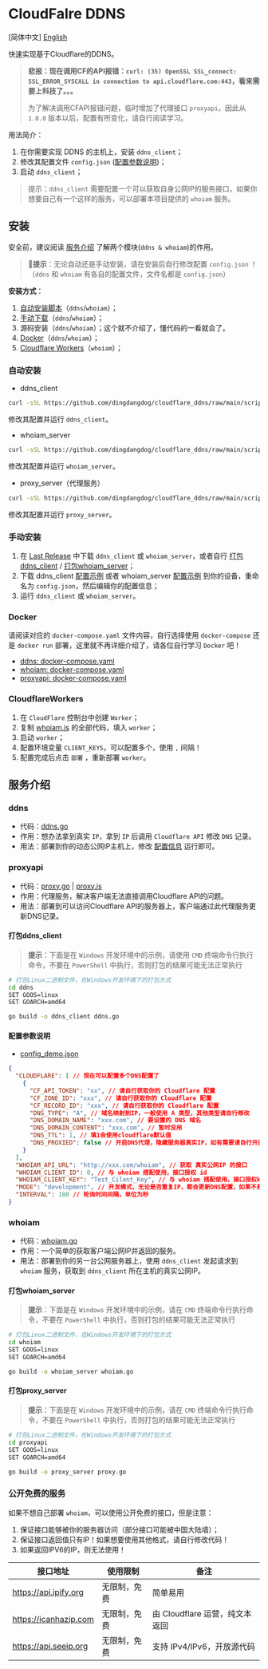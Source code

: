 # CloudFalre DDNS

[简体中文] [English](./README_EN.MD)

快速实现基于Cloudflare的DDNS。

> **悲报：现在调用CF的API报错：`curl: (35) OpenSSL SSL_connect: SSL_ERROR_SYSCALL in connection to api.cloudflare.com:443`，看来需要上科技了。。。**
> 
> 为了解决调用CFAPI报错问题，临时增加了代理接口 `proxyapi`，因此从 `1.0.0` 版本以后，配置有所变化，请自行阅读学习。


用法简介：

1. 在你需要实现 DDNS 的主机上，安装 `ddns_client`；
2. 修改其配置文件 `config.json` ([配置参数说明](#配置参数说明))；
3. 启动 `ddns_client`；

> 提示：`ddns_client` 需要配置一个可以获取自身公网IP的服务接口，如果你想要自己有一个这样的服务，可以部署本项目提供的 `whoiam` 服务。

## 安装

安全前，建议阅读 [服务介绍](#服务介绍) 了解两个模块(`ddns & whoiam`)的作用。

> 🧨**提示**：无论自动还是手动安装，请在安装后自行修改配置 `config.json` ！（`ddns` 和 `whoiam` 有各自的配置文件，文件名都是 `config.json`）

**安装方式**：

1. [自动安装脚本](#自动安装)（`ddns`/`whoiam`）；
2. [手动下载](#手动安装)（`ddns`/`whoiam`）；
3. 源码安装（`ddns`/`whoiam`）；这个就不介绍了，懂代码的一看就会了。
4. [Docker](#docker)（`ddns`/`whoiam`）；
5. [Cloudflare Workers](#cloudflareworkers)（`whoiam`）；

### 自动安装

- ddns_client

```sh
curl -sSL https://github.com/dingdangdog/cloudflare_ddns/raw/main/script/update_ddns.sh | bash
```

修改其配置并运行 `ddns_client`。

- whoiam_server

```sh
curl -sSL https://github.com/dingdangdog/cloudflare_ddns/raw/main/script/update_whoiam.sh | bash
```

修改其配置并运行 `whoiam_server`。

- proxy_server（代理服务）

```sh
curl -sSL https://github.com/dingdangdog/cloudflare_ddns/raw/main/script/update_proxy.sh | bash
```

修改其配置并运行 `proxy_server`。

### 手动安装

1. 在 [Last Release](https://github.com/dingdangdog/cloudflare_ddns/releases) 中下载 `ddns_client` 或 `whoiam_server`，或者自行 [打包ddns_client](#打包ddns_client) / [打包whoiam_server](#打包whoiam_server)；
2. 下载 ddns_client [配置示例](./ddns/config_demo.json) 或者 whoiam_server [配置示例](./whoiam/config_demo.json) 到你的设备，重命名为 `config.json`，然后编辑你的配置信息；
3. 运行 `ddns_client` 或 `whoiam_server`。

### Docker

请阅读对应的 `docker-compose.yaml` 文件内容，自行选择使用 `docker-compose` 还是 `docker run` 部署，这里就不再详细介绍了，请各位自行学习 `Docker` 吧！

- [ddns: docker-compose.yaml](./ddns/docker-compose.yaml)
- [whoiam: docker-compose.yaml](./whoiam/docker-compose.yaml)
- [proxyapi: docker-compose.yaml](./proxyapi/docker-compose.yaml)

### CloudflareWorkers

1. 在 `CloudFlare` 控制台中创建 `Worker`；
2. 复制 [whoiam.js](./whoiam/whoiam.js) 的全部代码，填入 `worker`；
3. 启动 `worker`；
4. 配置环境变量 `CLIENT_KEYS`，可以配置多个，使用 `,` 间隔！
5. 配置完成后点击 `部署` ，重新部署 `worker`。

## 服务介绍

### ddns

- 代码：[ddns.go](./ddns/ddns.go)
- 作用：想办法拿到真实 `IP`，拿到 `IP` 后调用 `Cloudflare API` 修改 `DNS` 记录。
- 用法：部署到你的动态公网IP主机上，修改 [配置信息](./ddns/config_demo.json) 运行即可。

### proxyapi

- 代码：[proxy.go](./proxyapi/proxy.go) | [proxy.js](./proxyapi/proxy.js)
- 作用：代理服务，解决客户端无法直接调用Cloudflare API的问题。
- 用法：部署到可以访问Cloudflare API的服务器上，客户端通过此代理服务更新DNS记录。

#### 打包ddns_client

> **提示**：下面是在 `Windows` 开发环境中的示例，请使用 `CMD` 终端命令行执行命令，不要在 `PowerShell` 中执行，否则打包的结果可能无法正常执行

```bash
# 打包Linux二进制文件，在Windows开发环境下的打包方式
cd ddns
SET GOOS=linux
SET GOARCH=amd64

go build -o ddns_client ddns.go
```

#### 配置参数说明

- [config_demo.json](./ddns/config_demo.json)

```json
{
  "CLOUDFLARE": [ // 现在可以配置多个DNS配置了
    {
      "CF_API_TOKEN": "xx", // 请自行获取你的 Cloudflare 配置
      "CF_ZONE_ID": "xxx", // 请自行获取你的 Cloudflare 配置
      "CF_RECORD_ID": "xxx", // 请自行获取你的 Cloudflare 配置
      "DNS_TYPE": "A", // 域名映射到IP，一般使用 A 类型，其他类型请自行修改
      "DNS_DOMAIN_NAME": "xxx.com", // 要设置的 DNS 域名
      "DNS_DOMAIN_CONTENT": "xxx.com", // 暂时没用
      "DNS_TTL": 1, // 填1会使用cloudflare默认值
      "DNS_PROXIED": false // 开启DNS代理，隐藏服务器真实IP，如有需要请自行开启。
    }
  ],
  "WHOIAM_API_URL": "http://xxx.com/whoiam", // 获取 真实公网IP 的接口
  "WHOIAM_CLIENT_ID": 0, // 与 whoiam 搭配使用，接口授权 id
  "WHOIAM_CLIENT_KEY": "Test_Cilent_Key", // 与 whoiam 搭配使用，接口授权key
  "MODE": "development", // 开发模式，无论是否重复IP，都会更新DNS配置，如果不是开发模式，会自动与上一次IP校验，详情请阅读代码
  "INTERVAL": 180 // 轮询时间间隔，单位为秒
}
```

### whoiam

- 代码：[whoiam.go](./whoiam/whoiam.go)
- 作用：一个简单的获取客户端公网IP并返回的服务。
- 用法：部署到你的另一台公网服务器上，使用 `ddns_client` 发起请求到 `whoiam` 服务，获取到 `ddns_client` 所在主机的真实公网IP。

#### 打包whoiam_server

> **提示**：下面是在 `Windows` 开发环境中的示例，请在 `CMD` 终端命令行执行命令，不要在 `PowerShell` 中执行，否则打包的结果可能无法正常执行

```bash
# 打包Linux二进制文件，在Windows开发环境下的打包方式
cd whoiam
SET GOOS=linux
SET GOARCH=amd64

go build -o whoiam_server whoiam.go
```

#### 打包proxy_server

> **提示**：下面是在 `Windows` 开发环境中的示例，请在 `CMD` 终端命令行执行命令，不要在 `PowerShell` 中执行，否则打包的结果可能无法正常执行

```bash
# 打包Linux二进制文件，在Windows开发环境下的打包方式
cd proxyapi
SET GOOS=linux
SET GOARCH=amd64

go build -o proxy_server proxy.go
```

### 公开免费的服务

如果不想自己部署 `whoiam`，可以使用公开免费的接口，但是注意：

1. 保证接口能够被你的服务器访问（部分接口可能被中国大陆墙）；
2. 保证接口返回值只有IP！如果想要使用其他格式，请自行修改代码！
3. 如果返回IPV6的IP，则无法使用！

| **接口地址**                                    | **使用限制**                  | **备注**                           |
| ------------------------------------------- | ----------------------------- | ---------------------------------- |
| <https://api.ipify.org>                       | 无限制，免费                  | 简单易用|
| <https://icanhazip.com>                       | 无限制，免费                  | 由 Cloudflare 运营，纯文本返回     |
| <https://api.seeip.org>                       | 无限制，免费                  | 支持 IPv4/IPv6，开放源代码         |
